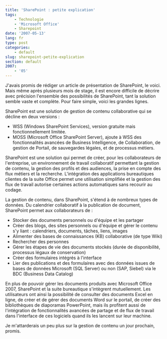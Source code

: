 ```yaml
---
title: 'SharePoint : petite explication'
tags:
    - Technologie
    - 'Microsoft Office'
    - Sharepoint
date: '2007-05-13'
lang: fr
type: post
categories:
    - default
slug: sharepoint-petite-explication
section: default
2007:
    - '05'
---
```


J'avais promis de rédiger un article de présentation de SharePoint, le voici. Mais même après plusieurs mois de stage, il est encore difficile de décrire avec précision l'ensemble des possibilités de SharePoint, tant la solution semble vaste et complète. Pour faire simple, voici les grandes lignes.

SharePoint est une solution de gestion de contenu collaborative qui se décline en deux versions&nbsp;:

*   WSS (Windows SharePoint Services), version gratuite mais fonctionnellement limitée.
*   MOSS (Microsoft Office SharePoint Server), ajoute à WSS des fonctionnalités avancées de Business Intelligence, de Collaboration, de gestion de Portail, de sauvegardes légales, et de processus métiers.

SharePoint est une solution qui permet de créer, pour les collaborateurs de l'entreprise, un environnement de travail collaboratif permettant la gestion de contenu, la gestion des profils et des audiences, la prise en compte des flux métiers et la recherche. L'intégration des applications bureautiques clientes de la suite Office permet une utilisation simplifiée et la gestion des flux de travail autorise certaines actions automatiques sans recourir au codage.

La gestion de contenu, dans SharePoint, s'étend à de nombreux types de données. Du calendrier collaboratif à la publication de document, SharePoint permet aux collaborateurs de&nbsp;:

*   Stocker des documents personnels ou d'équipe et les partager
*   Créer des blogs, des sites personnels ou d'équipe et gérer le contenu s'y liant&nbsp;: calendriers, documents, t&acirc;ches, liens, images
*   Alimenter des bases de connaissances (KB) collaborative (de type Wiki)
*   Rechercher des personnes
*   Gérer les étapes de vie des documents stockés (durée de disponibilité, processus légaux de conservation)
*   Créer des formulaires intégrés à l'interface
*   Lier des publications et des formulaires avec des données issues de bases de données Microsoft (SQL Server) ou non (SAP, Siebel) via le BDC (Business Data Catalog)

En plus de pouvoir gérer les documents produits avec Microsoft Office 2007, SharePoint et la suite bureautique s'intègrent mutuellement. Les utilisateurs ont ainsi la possibilité de consulter des documents Excel en ligne, de créer et de gérer des documents Word sur le portail, de créer des bibliothèques de diaporamas PowerPoint, mais ils profitent aussi de l'intégration de fonctionnalités avancées de partage et de flux de travail dans l'interface de ces logiciels quand ils les lancent sur leur machine.

Je m'attarderais un peu plus sur la gestion de contenu un jour prochain, promis.